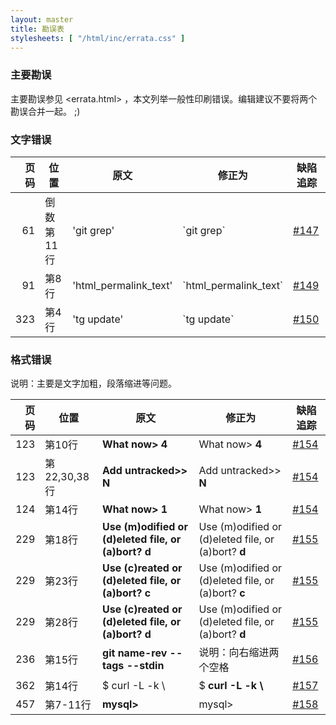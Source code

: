 ```yaml
---
layout: master
title: 勘误表
stylesheets: [ "/html/inc/errata.css" ]
---
```


### 主要勘误

主要勘误参见 <errata.html> ，本文列举一般性印刷错误。编辑建议不要将两个勘误合并一起。 ;)

### 文字错误

| 页码   | 位置                      | 原文                         | 修正为                       | 缺陷追踪                                             |
| ------:| ------------------------- | ---------------------------- | ---------------------------- | ---------------------------------------------------- |
|     61 | 倒数第11行                | 'git grep'                   | \`git grep\`                 | [#147](http://redmine.ossxp.com/redmine/issues/147)  |
|     91 | 第8行                     | 'html\_permalink\_text'      | \`html\_permalink\_text\`    | [#149](http://redmine.ossxp.com/redmine/issues/149)  |
|    323 | 第4行                     | 'tg update'                  | \`tg update\`                | [#150](http://redmine.ossxp.com/redmine/issues/150)  |


### 格式错误

说明：主要是文字加粗，段落缩进等问题。

| 页码   | 位置                      | 原文                         | 修正为                       | 缺陷追踪                                             |
| ------:| ------------------------- | ---------------------------- | ---------------------------- | ---------------------------------------------------- |
|    123 | 第10行                    | **What now> 4**              | What now> **4**              | [#154](http://redmine.ossxp.com/redmine/issues/154)  |
|    123 | 第22,30,38行              | **Add untracked>> N**        | Add untracked>> **N**        | [#154](http://redmine.ossxp.com/redmine/issues/154)  |
|    124 | 第14行                    | **What now> 1**              | What now> **1**              | [#154](http://redmine.ossxp.com/redmine/issues/154)  |
|    229 | 第18行                    | **Use (m)odified or (d)eleted file, or (a)bort? d** | Use (m)odified or (d)eleted file, or (a)bort? **d** | [#155](http://redmine.ossxp.com/redmine/issues/155)  |
|    229 | 第23行                    | **Use (c)reated or (d)eleted file, or (a)bort? c**  | Use (m)odified or (d)eleted file, or (a)bort? **c** | [#155](http://redmine.ossxp.com/redmine/issues/155)  |
|    229 | 第28行                    | **Use (c)reated or (d)eleted file, or (a)bort? d**  | Use (m)odified or (d)eleted file, or (a)bort? **d** | [#155](http://redmine.ossxp.com/redmine/issues/155)  |
|    236 | 第15行                    | **git name-rev --tags --stdin**  | 说明：向右缩进两个空格   | [#156](http://redmine.ossxp.com/redmine/issues/156)  |
|    362 | 第14行                    | $ curl -L -k \\              | $ **curl -L -k \\**          | [#157](http://redmine.ossxp.com/redmine/issues/157)  |
|    457 | 第7-11行                  | **mysql>**                   | mysql>                       | [#158](http://redmine.ossxp.com/redmine/issues/158)  |

